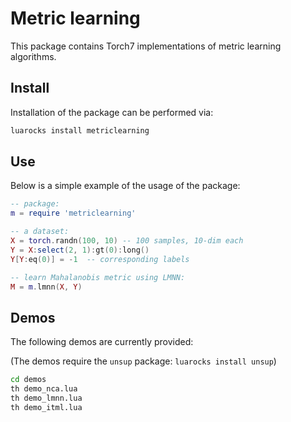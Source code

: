 Metric learning
===============

This package contains Torch7 implementations of metric learning algorithms.

Install
-------

Installation of the package can be performed via:

```sh
luarocks install metriclearning
```

Use
---

Below is a simple example of the usage of the package:

```lua
-- package:
m = require 'metriclearning'

-- a dataset:
X = torch.randn(100, 10) -- 100 samples, 10-dim each
Y = X:select(2, 1):gt(0):long()
Y[Y:eq(0)] = -1  -- corresponding labels

-- learn Mahalanobis metric using LMNN:
M = m.lmnn(X, Y)
```

Demos
-----

The following demos are currently provided:

(The demos require the ```unsup``` package: ```luarocks install unsup```)

```sh
cd demos
th demo_nca.lua
th demo_lmnn.lua
th demo_itml.lua
```
